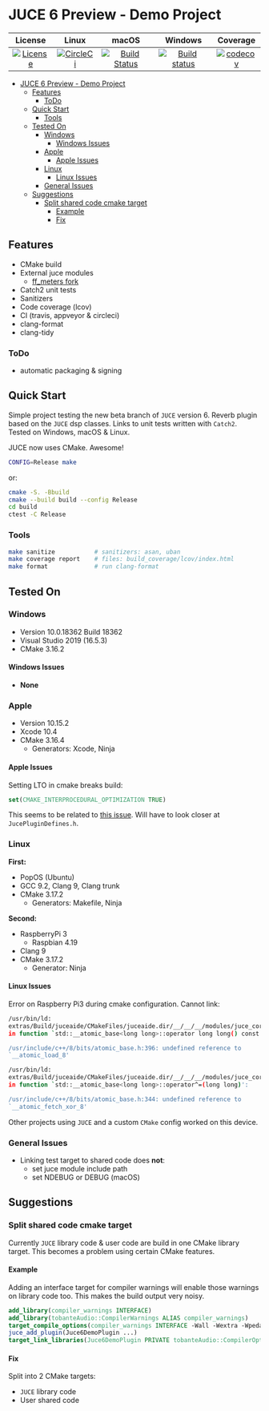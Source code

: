 # JUCE 6 Preview - Demo Project

|                                                                    License                                                                     |                                                              Linux                                                              |                                                                macOS                                                                |                                                                       Windows                                                                        |                                                                  Coverage                                                                  |
| :--------------------------------------------------------------------------------------------------------------------------------------------: | :-----------------------------------------------------------------------------------------------------------------------------: | :---------------------------------------------------------------------------------------------------------------------------------: | :--------------------------------------------------------------------------------------------------------------------------------------------------: | :----------------------------------------------------------------------------------------------------------------------------------------: |
| [![License](https://img.shields.io/badge/License-BSD%202--Clause-orange.svg)](https://github.com/tobanteAudio/juce-6-demo/blob/master/LICENSE) | [![CircleCi](https://circleci.com/gh/tobanteAudio/juce-6-demo.svg?style=svg)](https://circleci.com/gh/tobanteAudio/juce-6-demo) | [![Build Status](https://travis-ci.org/tobanteAudio/juce-6-demo.svg?branch=master)](https://travis-ci.org/tobanteAudio/juce-6-demo) | [![Build status](https://ci.appveyor.com/api/projects/status/oiu6ftj6oneneoro?svg=true)](https://ci.appveyor.com/project/tobiashienzsch/juce-6-demo) | [![codecov](https://codecov.io/gh/tobanteAudio/juce-6-demo/branch/master/graph/badge.svg)](https://codecov.io/gh/tobanteAudio/juce-6-demo) |

- [JUCE 6 Preview - Demo Project](#juce-6-preview---demo-project)
  - [Features](#features)
    - [ToDo](#todo)
  - [Quick Start](#quick-start)
    - [Tools](#tools)
  - [Tested On](#tested-on)
    - [Windows](#windows)
      - [Windows Issues](#windows-issues)
    - [Apple](#apple)
      - [Apple Issues](#apple-issues)
    - [Linux](#linux)
      - [Linux Issues](#linux-issues)
    - [General Issues](#general-issues)
  - [Suggestions](#suggestions)
    - [Split shared code cmake target](#split-shared-code-cmake-target)
      - [Example](#example)
      - [Fix](#fix)

## Features

- CMake build
- External juce modules
  - [ff_meters fork](https://github.com/tobanteAudio/ff_meters)
- Catch2 unit tests
- Sanitizers
- Code coverage (lcov)
- CI (travis, appveyor & circleci)
- clang-format
- clang-tidy

### ToDo

- automatic packaging & signing

## Quick Start

Simple project testing the new beta branch of `JUCE` version 6. Reverb plugin based on the `JUCE` dsp classes. Links to unit tests written with `Catch2`. Tested on Windows, macOS & Linux.

JUCE now uses CMake. Awesome!

```sh
CONFIG=Release make
```

or:

```sh
cmake -S. -Bbuild
cmake --build build --config Release
cd build
ctest -C Release
```

### Tools

```sh
make sanitize           # sanitizers: asan, uban
make coverage report    # files: build_coverage/lcov/index.html
make format             # run clang-format
```

## Tested On

### Windows

- Version 10.0.18362 Build 18362
- Visual Studio 2019 (16.5.3)
- CMake 3.16.2

#### Windows Issues

- **None**

### Apple

- Version 10.15.2
- Xcode 10.4
- CMake 3.16.4
  - Generators: Xcode, Ninja

#### Apple Issues

Setting LTO in cmake breaks build:

```cmake
set(CMAKE_INTERPROCEDURAL_OPTIMIZATION TRUE)
```

This seems to be related to [this issue](https://forum.juce.com/t/juceplugindefines-h-breaks-our-build/38767). Will have to look closer at `JucePluginDefines.h`.

### Linux

**First:**

- PopOS (Ubuntu)
- GCC 9.2, Clang 9, Clang trunk
- CMake 3.17.2
  - Generators: Makefile, Ninja

**Second:**

- RaspberryPi 3
  - Raspbian 4.19
- Clang 9
- CMake 3.17.2
  - Generator: Ninja

#### Linux Issues

Error on Raspberry Pi3 during cmake configuration. Cannot link:

```sh
/usr/bin/ld:
extras/Build/juceaide/CMakeFiles/juceaide.dir/__/__/__/modules/juce_core/juce_core.cpp.o:
in function `std::__atomic_base<long long>::operator long long() const':

/usr/include/c++/8/bits/atomic_base.h:396: undefined reference to
`__atomic_load_8'

/usr/bin/ld:
extras/Build/juceaide/CMakeFiles/juceaide.dir/__/__/__/modules/juce_core/juce_core.cpp.o:
in function `std::__atomic_base<long long>::operator^=(long long)':

/usr/include/c++/8/bits/atomic_base.h:344: undefined reference to
`__atomic_fetch_xor_8'
```

Other projects using `JUCE` and a custom `CMake` config worked on this device.

### General Issues

- Linking test target to shared code does **not**:
  - set juce module include path
  - set NDEBUG or DEBUG (macOS)

## Suggestions

### Split shared code cmake target

Currently `JUCE` library code & user code are build in one CMake library target.
This becomes a problem using certain CMake features.

#### Example

Adding an interface target for compiler warnings will enable those warnings
on library code too. This makes the build output very noisy.

```cmake
add_library(compiler_warnings INTERFACE)
add_library(tobanteAudio::CompilerWarnings ALIAS compiler_warnings)
target_compile_options(compiler_warnings INTERFACE -Wall -Wextra -Wpedantic)
juce_add_plugin(Juce6DemoPlugin ...)
target_link_libraries(Juce6DemoPlugin PRIVATE tobanteAudio::CompilerOptions ...)
```

#### Fix

Split into 2 CMake targets:

- `JUCE` library code
- User shared code
